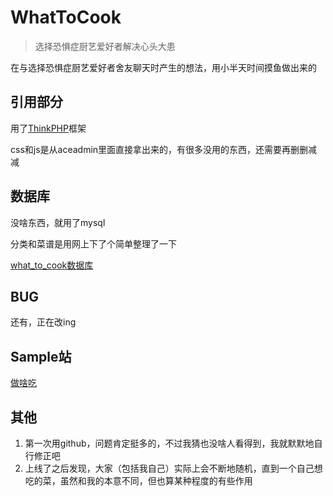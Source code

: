 # WhatToCook
>选择恐惧症厨艺爱好者解决心头大患


在与选择恐惧症厨艺爱好者舍友聊天时产生的想法，用小半天时间摸鱼做出来的

## 引用部分
用了[ThinkPHP](http://www.thinkphp.cn/)框架

css和js是从aceadmin里面直接拿出来的，有很多没用的东西，还需要再删删减减

## 数据库
没啥东西，就用了mysql

分类和菜谱是用网上下了个简单整理了一下

[what_to_cook数据库](what_to_cook.sql)

## BUG
还有，正在改ing

## Sample站
[做啥吃](http://www.rakuhi.com/whattocook/)

## 其他
1. 第一次用github，问题肯定挺多的，不过我猜也没啥人看得到，我就默默地自行修正吧
2. 上线了之后发现，大家（包括我自己）实际上会不断地随机，直到一个自己想吃的菜，虽然和我的本意不同，但也算某种程度的有些作用
